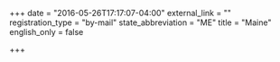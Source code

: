 +++
date = "2016-05-26T17:17:07-04:00"
external_link = ""
registration_type = "by-mail"
state_abbreviation = "ME"
title = "Maine"
english_only = false 

+++
